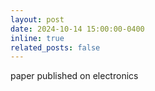 ```yaml
---
layout: post
date: 2024-10-14 15:00:00-0400
inline: true
related_posts: false
---
```


paper published on electronics